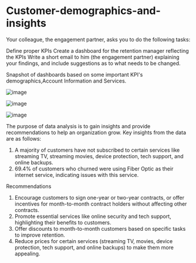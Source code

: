 # Customer-demographics-and-insights


Your colleague, the engagement partner, asks you to do the following tasks:

Define proper KPIs
Create a dashboard for the retention manager reflecting the KPIs
Write a short email to him (the engagement partner) explaining your findings, and include suggestions as to what needs to be changed.

Snapshot of dashboards based on some important KPI's demographics,Account Information and Services.

![image](https://github.com/user-attachments/assets/d450ad7c-a707-4489-a990-bc01ff1a7746)

![image](https://github.com/user-attachments/assets/80001e71-3061-49dd-818d-237a7c2b1110)

![image](https://github.com/user-attachments/assets/aa722627-858c-40e1-a057-20ea78f60162)

The purpose of data analysis is to gain insights and provide recommendations to help an organization grow.
Key insights from the data are as follows:

1) A majority of customers have not subscribed to certain services like streaming TV, streaming movies, device protection, tech support, and online backups.
2) 69.4% of customers who churned were using Fiber Optic as their internet service, indicating issues with this service.


Recommendations

1) Encourage customers to sign one-year or two-year contracts, or offer incentives for month-to-month contract holders without affecting other contracts.
2) Promote essential services like online security and tech support, highlighting their benefits to customers.
3) Offer discounts to month-to-month customers based on specific tasks to improve retention.
4) Reduce prices for certain services (streaming TV, movies, device protection, tech support, and online backups) to make them more appealing.


